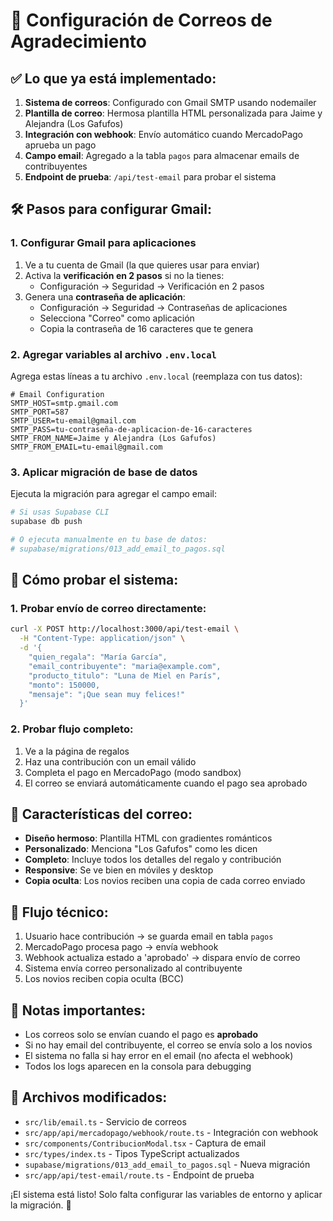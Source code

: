 # 📧 Configuración de Correos de Agradecimiento

## ✅ Lo que ya está implementado:

1. **Sistema de correos**: Configurado con Gmail SMTP usando nodemailer
2. **Plantilla de correo**: Hermosa plantilla HTML personalizada para Jaime y Alejandra (Los Gafufos)
3. **Integración con webhook**: Envío automático cuando MercadoPago aprueba un pago
4. **Campo email**: Agregado a la tabla `pagos` para almacenar emails de contribuyentes
5. **Endpoint de prueba**: `/api/test-email` para probar el sistema

## 🛠️ Pasos para configurar Gmail:

### 1. Configurar Gmail para aplicaciones

1. Ve a tu cuenta de Gmail (la que quieres usar para enviar)
2. Activa la **verificación en 2 pasos** si no la tienes:
   - Configuración → Seguridad → Verificación en 2 pasos
3. Genera una **contraseña de aplicación**:
   - Configuración → Seguridad → Contraseñas de aplicaciones
   - Selecciona "Correo" como aplicación
   - Copia la contraseña de 16 caracteres que te genera

### 2. Agregar variables al archivo `.env.local`

Agrega estas líneas a tu archivo `.env.local` (reemplaza con tus datos):

```env
# Email Configuration
SMTP_HOST=smtp.gmail.com
SMTP_PORT=587
SMTP_USER=tu-email@gmail.com
SMTP_PASS=tu-contraseña-de-aplicacion-de-16-caracteres
SMTP_FROM_NAME=Jaime y Alejandra (Los Gafufos)
SMTP_FROM_EMAIL=tu-email@gmail.com
```

### 3. Aplicar migración de base de datos

Ejecuta la migración para agregar el campo email:

```bash
# Si usas Supabase CLI
supabase db push

# O ejecuta manualmente en tu base de datos:
# supabase/migrations/013_add_email_to_pagos.sql
```

## 🧪 Cómo probar el sistema:

### 1. Probar envío de correo directamente:

```bash
curl -X POST http://localhost:3000/api/test-email \
  -H "Content-Type: application/json" \
  -d '{
    "quien_regala": "María García",
    "email_contribuyente": "maria@example.com",
    "producto_titulo": "Luna de Miel en París",
    "monto": 150000,
    "mensaje": "¡Que sean muy felices!"
  }'
```

### 2. Probar flujo completo:
1. Ve a la página de regalos
2. Haz una contribución con un email válido
3. Completa el pago en MercadoPago (modo sandbox)
4. El correo se enviará automáticamente cuando el pago sea aprobado

## 📧 Características del correo:

- **Diseño hermoso**: Plantilla HTML con gradientes románticos
- **Personalizado**: Menciona "Los Gafufos" como les dicen
- **Completo**: Incluye todos los detalles del regalo y contribución
- **Responsive**: Se ve bien en móviles y desktop
- **Copia oculta**: Los novios reciben una copia de cada correo enviado

## 🔧 Flujo técnico:

1. Usuario hace contribución → se guarda email en tabla `pagos`
2. MercadoPago procesa pago → envía webhook
3. Webhook actualiza estado a 'aprobado' → dispara envío de correo
4. Sistema envía correo personalizado al contribuyente
5. Los novios reciben copia oculta (BCC)

## 🚨 Notas importantes:

- Los correos solo se envían cuando el pago es **aprobado**
- Si no hay email del contribuyente, el correo se envía solo a los novios
- El sistema no falla si hay error en el email (no afecta el webhook)
- Todos los logs aparecen en la consola para debugging

## 📁 Archivos modificados:

- `src/lib/email.ts` - Servicio de correos
- `src/app/api/mercadopago/webhook/route.ts` - Integración con webhook
- `src/components/ContribucionModal.tsx` - Captura de email
- `src/types/index.ts` - Tipos TypeScript actualizados
- `supabase/migrations/013_add_email_to_pagos.sql` - Nueva migración
- `src/app/api/test-email/route.ts` - Endpoint de prueba

¡El sistema está listo! Solo falta configurar las variables de entorno y aplicar la migración. 🎉

